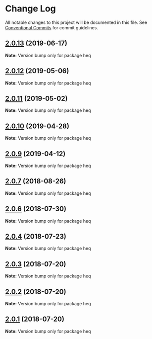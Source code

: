 # Change Log

All notable changes to this project will be documented in this file.
See [Conventional Commits](https://conventionalcommits.org) for commit guidelines.

## [2.0.13](https://github.com/tungv/heq/compare/heq@2.0.12...heq@2.0.13) (2019-06-17)

**Note:** Version bump only for package heq





<a name="2.0.12"></a>
## [2.0.12](https://github.com/tungv/heq/compare/heq@2.0.11...heq@2.0.12) (2019-05-06)




**Note:** Version bump only for package heq

<a name="2.0.11"></a>
## [2.0.11](https://github.com/tungv/heq/compare/heq@2.0.10...heq@2.0.11) (2019-05-02)




**Note:** Version bump only for package heq

<a name="2.0.10"></a>
## [2.0.10](https://github.com/tungv/heq/compare/heq@2.0.9...heq@2.0.10) (2019-04-28)




**Note:** Version bump only for package heq

<a name="2.0.9"></a>
## [2.0.9](https://github.com/tungv/heq/compare/heq@2.0.8...heq@2.0.9) (2019-04-12)




**Note:** Version bump only for package heq

<a name="2.0.7"></a>
## [2.0.7](https://github.com/tungv/heq/compare/heq@2.0.6...heq@2.0.7) (2018-08-26)




**Note:** Version bump only for package heq

<a name="2.0.6"></a>
## [2.0.6](https://github.com/tungv/heq/compare/heq@2.0.5...heq@2.0.6) (2018-07-30)




**Note:** Version bump only for package heq

<a name="2.0.4"></a>
## [2.0.4](https://github.com/tungv/heq/compare/heq@2.0.3...heq@2.0.4) (2018-07-23)




**Note:** Version bump only for package heq

<a name="2.0.3"></a>
## [2.0.3](https://github.com/tungv/heq/compare/heq@2.0.2...heq@2.0.3) (2018-07-20)




**Note:** Version bump only for package heq

<a name="2.0.2"></a>
## [2.0.2](https://github.com/tungv/heq/compare/heq@2.0.1...heq@2.0.2) (2018-07-20)




**Note:** Version bump only for package heq

<a name="2.0.1"></a>
## [2.0.1](https://github.com/tungv/heq/compare/heq@2.0.0...heq@2.0.1) (2018-07-20)




**Note:** Version bump only for package heq
